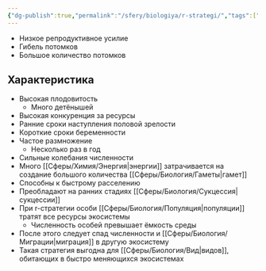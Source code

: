 ```yaml
---
{"dg-publish":true,"permalink":"/sfery/biologiya/r-strategi/","tags":["Экология"]}
---
```


- Низкое репродуктивное усилие 
- Гибель потомков 
- Большое количество потомков 
## Характеристика 
- Высокая плодовитость 
	- Много детёнышей 
- Высокая конкуренция за ресурсы 
- Ранние сроки наступления половой зрелости 
- Короткие сроки беременности 
- Частое размножение 
	- Несколько раз в год 
- Сильные колебания численности 
- Много [[Сферы/Химия/Энергия\|энергии]] затрачивается на создание большого количества [[Сферы/Биология/Гаметы\|гамет]] 
- Способны к быстрому расселению 
- Преобладают на ранних стадиях [[Сферы/Биология/Сукцессия\|сукцессии]] 
- При r-стратегии особи [[Сферы/Биология/Популяция\|популяции]] тратят все ресурсы экосистемы 
	- Численность особей превышает ёмкость среды 
- После этого следует спад численности и [[Сферы/Биология/Миграции\|миграция]] в другую экосистему 
- Такая стратегия выгодна для [[Сферы/Биология/Вид\|видов]], обитающих в быстро меняющихся экосистемах